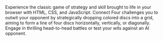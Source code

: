 Experience the classic game of strategy and skill brought to life in your browser with HTML, CSS, and JavaScript.
Connect Four challenges you to outwit your opponent by strategically dropping colored discs into a grid,
aiming to form a line of four discs horizontally, vertically, or diagonally.
Engage in thrilling head-to-head battles or test your wits against an AI opponent.
